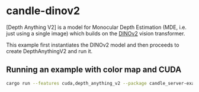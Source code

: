# candle-dinov2

[Depth Anything V2] is a model for Monocular Depth Estimation (MDE, i.e. just using a single image) which
builds on the [DINOv2](https://github.com/facebookresearch/dinov2) vision transformer.

This example first instantiates the DINOv2 model and then proceeds to create DepthAnythingV2 and run it.

## Running an example with color map and CUDA

```bash
cargo run --features cuda,depth_anything_v2 --package candle_server-examples --example depth_anything_v2 -- --color-map --image candle_server-examples/examples/yolo-v8/assets/bike.jpg 
```

